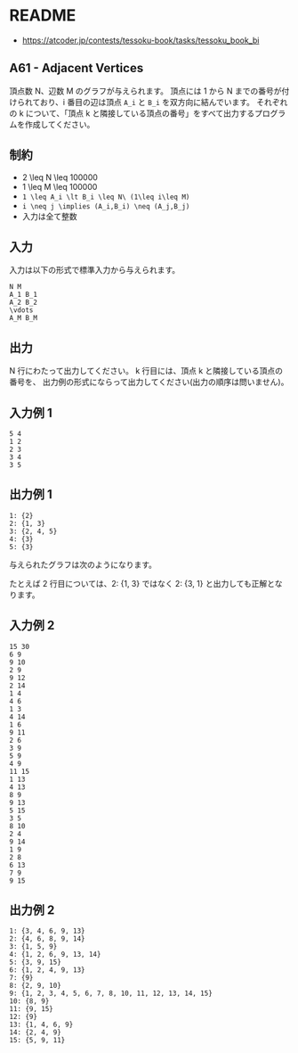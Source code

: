 # README
- <https://atcoder.jp/contests/tessoku-book/tasks/tessoku_book_bi>
## A61 - Adjacent Vertices 
頂点数 N、辺数 M のグラフが与えられます。
頂点には 1 から N までの番号が付けられており、i 番目の辺は頂点 `A_i` と `B_i` を双方向に結んでいます。 
それぞれの k について、「頂点 k と隣接している頂点の番号」をすべて出力するプログラムを作成してください。
## 制約
* 2 \leq N \leq 100000
* 1 \leq M \leq 100000
* `1 \leq A_i \lt B_i \leq N\ (1\leq i\leq M)`
* `i \neq j \implies (A_i,B_i) \neq (A_j,B_j)`
* 入力は全て整数
## 入力
入力は以下の形式で標準入力から与えられます。

```
N M
A_1 B_1
A_2 B_2
\vdots
A_M B_M
```
## 出力
N 行にわたって出力してください。
k 行目には、頂点 k と隣接している頂点の番号を、
出力例の形式にならって出力してください(出力の順序は問いません)。
## 入力例 1
```
5 4
1 2
2 3
3 4
3 5
```
## 出力例 1
```
1: {2}
2: {1, 3}
3: {2, 4, 5}
4: {3}
5: {3}
```

与えられたグラフは次のようになります。

たとえば 2 行目については、2: {1, 3} ではなく 2: {3, 1} と出力しても正解となります。
## 入力例 2
```
15 30
6 9
9 10
2 9
9 12
2 14
1 4
4 6
1 3
4 14
1 6
9 11
2 6
3 9
5 9
4 9
11 15
1 13
4 13
8 9
9 13
5 15
3 5
8 10
2 4
9 14
1 9
2 8
6 13
7 9
9 15
```
## 出力例 2
```
1: {3, 4, 6, 9, 13}
2: {4, 6, 8, 9, 14}
3: {1, 5, 9}
4: {1, 2, 6, 9, 13, 14}
5: {3, 9, 15}
6: {1, 2, 4, 9, 13}
7: {9}
8: {2, 9, 10}
9: {1, 2, 3, 4, 5, 6, 7, 8, 10, 11, 12, 13, 14, 15}
10: {8, 9}
11: {9, 15}
12: {9}
13: {1, 4, 6, 9}
14: {2, 4, 9}
15: {5, 9, 11}
```
